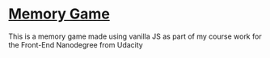 # [Memory Game](udacity-memory-game.surge.sh)

This is a memory game made using vanilla JS as part of my course work for the Front-End Nanodegree from Udacity